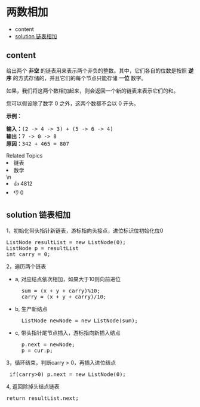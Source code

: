 # 两数相加

- content
- [solution 链表相加](#solution-链表相加)

## content
<p>给出两个&nbsp;<strong>非空</strong> 的链表用来表示两个非负的整数。其中，它们各自的位数是按照&nbsp;<strong>逆序</strong>&nbsp;的方式存储的，并且它们的每个节点只能存储&nbsp;<strong>一位</strong>&nbsp;数字。</p>

<p>如果，我们将这两个数相加起来，则会返回一个新的链表来表示它们的和。</p>

<p>您可以假设除了数字 0 之外，这两个数都不会以 0&nbsp;开头。</p>

<p><strong>示例：</strong></p>

<pre><strong>输入：</strong>(2 -&gt; 4 -&gt; 3) + (5 -&gt; 6 -&gt; 4)
<strong>输出：</strong>7 -&gt; 0 -&gt; 8
<strong>原因：</strong>342 + 465 = 807
</pre>
<div><div>Related Topics</div><div><li>链表</li><li>数学</li></div></div>\n<div><li>👍 4812</li><li>👎 0</li></div>

## solution 链表相加 

1，初始化带头指针新链表，游标指向头接点，进位标识位初始化位0

<pre>
ListNode resultList = new ListNode(0);
ListNode p = resultList
int carry = 0;</pre>

2，遍历两个链表

- a, 对应结点依次相加，如果大于10则向前进位
    <pre>
    sum = (x + y + carry)%10;
    carry = (x + y + carry)/10;</pre>

- b, 生产新结点
    <pre>
    ListNode newNode = new ListNode(sum);</pre>
    
- c, 带头指针尾节点插入，游标指向新插入结点
    <pre>
    p.next = newNode;
    p = cur.p;</pre>
    
3，循环结束，判断carry > 0，再插入进位结点
<pre>
 if(carry>0) p.next = new ListNode(0);</pre>
 
4, 返回除掉头结点链表
<pre>
return resultList.next;</pre>

